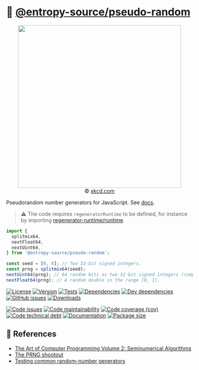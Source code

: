 :game_die: [@entropy-source/pseudo-random](https://entropy-source.github.io/pseudo-random)
==

<p align="center">
<a href="https://xkcd.com/221">
<img src="https://imgs.xkcd.com/comics/random_number.png" width="440">
</a><br/>
© <a href="https://xkcd.com">xkcd.com</a>
</p>

Pseudorandom number generators for JavaScript.
See [docs](https://entropy-source.github.io/pseudo-random/index.html).

> :warning: The code requires `regeneratorRuntime` to be defined, for instance by importing
> [regenerator-runtime/runtime](https://www.npmjs.com/package/regenerator-runtime).
```js
import {
  splitmix64,
  nextFloat64,
  nextUint64,
} from '@entropy-source/pseudo-random';

const seed = [0, 0]; // Two 32-bit signed integers.
const prng = splitmix64(seed);
nextUint64(prng); // 64 random bits as two 32-bit signed integers (compatible with @arithmetic-type/uint64).
nextFloat64(prng); // A random double in the range [0, 1[.
```

[![License](https://img.shields.io/github/license/entropy-source/pseudo-random.svg)](https://raw.githubusercontent.com/entropy-source/pseudo-random/main/LICENSE)
[![Version](https://img.shields.io/npm/v/@entropy-source/pseudo-random.svg)](https://www.npmjs.org/package/@entropy-source/pseudo-random)
[![Tests](https://img.shields.io/github/workflow/status/entropy-source/pseudo-random/ci:test?event=push&label=tests)](https://github.com/entropy-source/pseudo-random/actions/workflows/ci:test.yml?query=branch:main)
[![Dependencies](https://img.shields.io/david/entropy-source/pseudo-random.svg)](https://david-dm.org/entropy-source/pseudo-random)
[![Dev dependencies](https://img.shields.io/david/dev/entropy-source/pseudo-random.svg)](https://david-dm.org/entropy-source/pseudo-random?type=dev)
[![GitHub issues](https://img.shields.io/github/issues/entropy-source/pseudo-random.svg)](https://github.com/entropy-source/pseudo-random/issues)
[![Downloads](https://img.shields.io/npm/dm/@entropy-source/pseudo-random.svg)](https://www.npmjs.org/package/@entropy-source/pseudo-random)

[![Code issues](https://img.shields.io/codeclimate/issues/entropy-source/pseudo-random.svg)](https://codeclimate.com/github/entropy-source/pseudo-random/issues)
[![Code maintainability](https://img.shields.io/codeclimate/maintainability/entropy-source/pseudo-random.svg)](https://codeclimate.com/github/entropy-source/pseudo-random/trends/churn)
[![Code coverage (cov)](https://img.shields.io/codecov/c/gh/entropy-source/pseudo-random/main.svg)](https://codecov.io/gh/entropy-source/pseudo-random)
[![Code technical debt](https://img.shields.io/codeclimate/tech-debt/entropy-source/pseudo-random.svg)](https://codeclimate.com/github/entropy-source/pseudo-random/trends/technical_debt)
[![Documentation](https://entropy-source.github.io/pseudo-random/badge.svg)](https://entropy-source.github.io/pseudo-random/source.html)
[![Package size](https://img.shields.io/bundlephobia/minzip/@entropy-source/pseudo-random)](https://bundlephobia.com/result?p=@entropy-source/pseudo-random)

## :scroll: References

  - [The Art of Computer Programming Volume 2: Seminumerical Algorithms](https://en.wikipedia.org/wiki/The_Art_of_Computer_Programming#Volume_2_%E2%80%93_Seminumerical_Algorithms)
  - [The PRNG shootout](http://prng.di.unimi.it)
  - [Testing common random-number generators](https://github.com/lemire/testingRNG)
